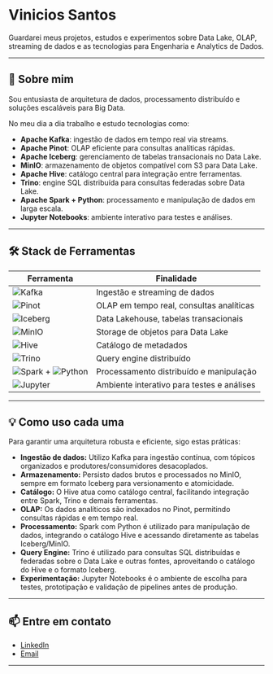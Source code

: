 # Vinicios Santos

Guardarei meus projetos, estudos e experimentos sobre Data Lake, OLAP, streaming de dados e as tecnologias  para Engenharia e Analytics de Dados.

---

## 🚀 Sobre mim

Sou entusiasta de arquitetura de dados, processamento distribuído e soluções escaláveis para Big Data.

No meu dia a dia trabalho e estudo tecnologias como:

- **Apache Kafka**: ingestão de dados em tempo real via streams.
- **Apache Pinot**: OLAP eficiente para consultas analíticas rápidas.
- **Apache Iceberg**: gerenciamento de tabelas transacionais no Data Lake.
- **MinIO**: armazenamento de objetos compatível com S3 para Data Lake.
- **Apache Hive**: catálogo central para integração entre ferramentas.
- **Trino**: engine SQL distribuída para consultas federadas sobre Data Lake.
- **Apache Spark + Python**: processamento e manipulação de dados em larga escala.
- **Jupyter Notebooks**: ambiente interativo para testes e análises.

---

## 🛠️ Stack de Ferramentas

| Ferramenta                | Finalidade                                    |
|---------------------------|-----------------------------------------------|
| ![Kafka](https://img.shields.io/badge/Kafka-231F20?logo=apachekafka&logoColor=white)           | Ingestão e streaming de dados                |
| ![Pinot](https://img.shields.io/badge/Pinot-4E9AD1?logo=apache&logoColor=white)               | OLAP em tempo real, consultas analíticas     |
| ![Iceberg](https://img.shields.io/badge/Iceberg-1B9E77?logo=apache&logoColor=white)           | Data Lakehouse, tabelas transacionais        |
| ![MinIO](https://img.shields.io/badge/MinIO-CB1B45?logo=minio&logoColor=white)                | Storage de objetos para Data Lake            |
| ![Hive](https://img.shields.io/badge/Hive-FCBA03?logo=apachehive&logoColor=white)             | Catálogo de metadados                        |
| ![Trino](https://img.shields.io/badge/Trino-3D6BA0?logo=trino&logoColor=white)                | Query engine distribuído                     |
| ![Spark](https://img.shields.io/badge/Spark-F88909?logo=apachespark&logoColor=white) + ![Python](https://img.shields.io/badge/Python-3776AB?logo=python&logoColor=white) | Processamento distribuído e manipulação      |
| ![Jupyter](https://img.shields.io/badge/Jupyter-F37626?logo=jupyter&logoColor=white)           | Ambiente interativo para testes e análises   |

---

## 💡 Como uso cada uma

Para garantir uma arquitetura robusta e eficiente, sigo estas práticas:

- **Ingestão de dados:** Utilizo Kafka para ingestão contínua, com tópicos organizados e produtores/consumidores desacoplados.
- **Armazenamento:** Persisto dados brutos e processados no MinIO, sempre em formato Iceberg para versionamento e atomicidade.
- **Catálogo:** O Hive atua como catálogo central, facilitando integração entre Spark, Trino e demais ferramentas.
- **OLAP:** Os dados analíticos são indexados no Pinot, permitindo consultas rápidas e em tempo real.
- **Processamento:** Spark com Python é utilizado para manipulação de dados, integrando o catálogo Hive e acessando diretamente as tabelas Iceberg/MinIO.
- **Query Engine:** Trino é utilizado para consultas SQL distribuídas e federadas sobre o Data Lake e outras fontes, aproveitando o catálogo do Hive e o formato Iceberg.
- **Experimentação:** Jupyter Notebooks é o ambiente de escolha para testes, prototipação e validação de pipelines antes de produção.

---

## 📫 Entre em contato

- [LinkedIn](https://www.linkedin.com/in/vinicios-santos-rosa-sql/)
- [Email](mailto:viniciossr12@gmail.com)

---
